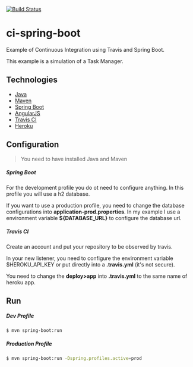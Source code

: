 [![Build Status](https://travis-ci.org/evenhumble/sprintboot-demo-ci.svg?branch=master)](https://github.com/evenhumble/springboot-demo-ci)
# ci-spring-boot

Example of Continuous Integration using Travis and Spring Boot.

This example is a simulation of a Task Manager.

## Technologies

* [Java](http://www.oracle.com/technetwork/java/javase/downloads/index.html)
* [Maven](https://maven.apache.org/)
* [Spring Boot](http://projects.spring.io/spring-boot/)
* [AngularJS](https://angularjs.org/)
* [Travis CI](https://travis-ci.org/)
* [Heroku](https://www.heroku.com/)

## Configuration

> You need to have installed Java and Maven

##### Spring Boot

  For the development profile you do ot need to configure anything. In this profile you will use a h2 database.
  
  If you want to use a production profile, you need to change the database configurations into __application-prod.properties__. In my example I use a environment variable __${DATABASE_URL}__ to configure the database url. 


  
##### Travis CI

Create an account and put your repository to be observed by travis. 

In your new listener, you need to configure the environment variable $HEROKU_API_KEY or put directly into a __.travis.yml__ (it's not secure). 

You need to change the __deploy>app__ into __.travis.yml__ to the same name of heroku app.

## Run

##### Dev Profile

```sh
$ mvn spring-boot:run 
```

##### Production Profile

```sh
$ mvn spring-boot:run -Dspring.profiles.active=prod
```



